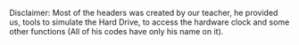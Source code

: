 Disclaimer: Most of the headers was created by our teacher, he provided us,
tools to simulate the Hard Drive, to access the hardware clock 
and some other functions (All of his codes have only his name on it).